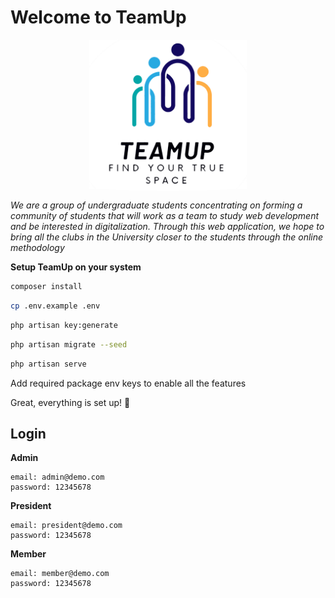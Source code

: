 # Welcome to TeamUp
<p align="center">
<span style="background-color: #fff; border-radius: 50%;">
<img src="https://github.com/LashenDEV/teamup/blob/main/public/assets/images/logos/teamup%20logo.png" width="50%" height="50%">
</span>
</p>

_We are a group of undergraduate students concentrating on forming a community of students that will work as a team to study web development and be interested in digitalization. Through this web application, we hope to bring all the clubs in the University closer to the students through the online methodology_


**Setup TeamUp on your system**

```bash
composer install
```

```bash
cp .env.example .env
```

```bash
php artisan key:generate
```

```bash
php artisan migrate --seed
```

```bash
php artisan serve
```

Add required package env keys to enable all the features

Great, everything is set up! 🎉

## Login
**Admin**
```text
email: admin@demo.com 
password: 12345678
```
**President**
```text
email: president@demo.com 
password: 12345678
```
**Member**
```text
email: member@demo.com
password: 12345678
```
